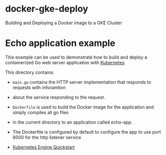 # docker-gke-deploy
Building and Deploying a Docker image to a GKE Cluster

# Echo application example

This example can be used to demonstrate how to build and deploy a containerized Go web server
application with [Kubernetes](https://kubernetes.io).

This directory contains:

- `main.go` contains the HTTP server implementation that responds to requests with inforamtion
-  about the service responding to the request. 
- `Dockerfile` is used to build the Docker image for the application and simply compiles all go files
-  in the current directory to an application called echo-app.
- The Dockerfile is configured by default to configure the app to use port 8000 for the http listener service

- [Kubernetes Engine Quickstart](https://cloud.google.com/kubernetes-engine/docs/quickstart)

